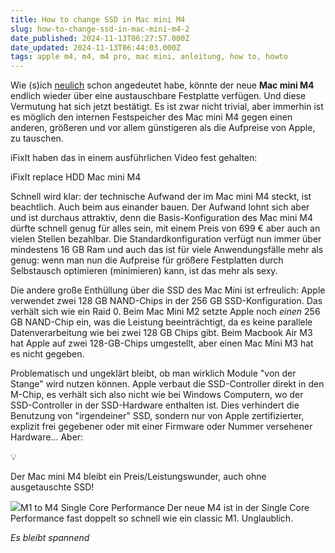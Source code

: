 ```yaml
---
title: How to change SSD in Mac mini M4
slug: how-to-change-ssd-in-mac-mini-m4-2
date_published: 2024-11-13T06:27:57.000Z
date_updated: 2024-11-13T06:44:03.000Z
tags: apple m4, m4, m4 pro, mac mini, anleitung, how to, howto
---
```


Wie (s)ich [neulich](__GHOST_URL__/macmini-m4-lasst-ssd-upgraden/) schon angedeutet habe, könnte der neue **Mac mini M4** endlich wieder über eine austauschbare Festplatte verfügen. Und diese Vermutung hat sich jetzt bestätigt. Es ist zwar nicht trivial, aber immerhin ist es möglich den internen Festspeicher des Mac mini M4 gegen einen anderen, größeren und vor allem günstigeren als die Aufpreise von Apple, zu tauschen.

iFixIt haben das in einem ausführlichen Video fest gehalten:

iFixIt replace HDD Mac mini M4

Schnell wird klar: der technische Aufwand der im Mac mini M4 steckt, ist beachtlich. Auch beim aus einander bauen. Der Aufwand lohnt sich aber und ist durchaus attraktiv, denn die Basis-Konfiguration des Mac mini M4 dürfte schnell genug für alles sein, mit einem Preis von 699 € aber auch an vielen Stellen bezahlbar. Die Standardkonfiguration verfügt nun immer über mindestens 16 GB Ram und auch das ist für viele Anwendungsfälle mehr als genug: wenn man nun die Aufpreise für größere Festplatten durch Selbstausch optimieren (minimieren) kann, ist das mehr als sexy.

Die andere große Enthüllung über die SSD des Mac Mini ist erfreulich: Apple verwendet zwei 128 GB NAND-Chips in der 256 GB SSD-Konfiguration. Das verhält sich wie ein Raid 0. Beim Mac Mini M2 setzte Apple noch *einen* 256 GB NAND-Chip ein, was die Leistung beeinträchtigt, da es keine parallele Datenverarbeitung wie bei zwei 128 GB Chips gibt. Beim Macbook Air M3 hat Apple auf zwei 128-GB-Chips umgestellt, aber einen Mac Mini M3 hat es nicht gegeben.

Problematisch und ungeklärt bleibt, ob man wirklich Module "von der Stange" wird nutzen können. Apple verbaut die SSD-Controller direkt in den M-Chip, es verhält sich also nicht wie bei Windows Computern, wo der SSD-Controller in der SSD-Hardware enthalten ist. Dies verhindert die Benutzung von "irgendeiner" SSD, sondern nur von Apple zertifizierter, explizit frei gegebener oder mit einer Firmware oder Nummer versehener Hardware… Aber:

💡

Der Mac mini M4 bleibt ein Preis/Leistungswunder, auch ohne ausgetauschte SSD!

![](__GHOST_URL__/content/images/2024/11/Bildschirmfoto-2024-11-13-um-07.42.55.png)M1 to M4 Single Core Performance
Der neue M4 ist in der Single Core Performance fast doppelt so schnell wie ein classic M1. Unglaublich.

*Es bleibt spannend*
